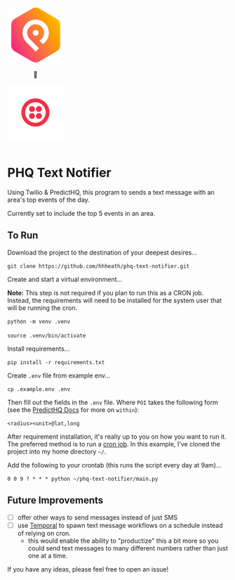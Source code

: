 <div align="center" style="display: inline-block;">
  <p align="center">
    <img src="https://github.com/hhheath/phq-text-notifier/blob/main/assets/phq.png" alt="PHQ" width="128" height="128"/>
  </p>
  <p align="center">
    🤝
  </p>
  <p align="center">
    <img src="https://github.com/hhheath/phq-text-notifier/blob/main/assets/twilio.png" alt="Twilio" width="128" height="128"/>
  </p>
</div>

# PHQ Text Notifier

Using Twilio & PredictHQ, this program to sends a text message with an area's top events of the day. 

Currently set to include the top 5 events in an area.

## To Run

Download the project to the destination of your deepest desires... 

```shell
git clone https://github.com/hhheath/phq-text-notifier.git
```

Create and start a virtual environment... 

**Note:** This step is not required if you plan to run this as a CRON job. Instead, the requirements will need to be installed for the system user that will be running the cron.

```shell
python -m venv .venv

source .venv/bin/activate
```

Install requirements...

```shell
pip install -r requirements.txt
```

Create `.env` file from example env...

```shell
cp .example.env .env
```

Then fill out the fields in the `.env` file. Where `POI` takes the following form (see the [PredictHQ Docs](https://docs.predicthq.com/resources/events) for more on `within`): 

```shell
<radius><unit>@lat,long
```

After requirement installation, it's really up to you on how you want to run it. The preferred method is to run a [cron job](https://www.hostinger.com/tutorials/cron-job). In this example, I've cloned the project into my home directory `~/`.

Add the following to your crontab (this runs the script every day at 9am)...

```shell
0 0 9 ? * * * python ~/phq-text-notifier/main.py
```

## Future Improvements

- [ ] offer other ways to send messages instead of just SMS
- [ ] use [Temporal](https://temporal.io) to spawn text message workflows on a schedule instead of relying on cron. 
  - this would enable the ability to "productize" this a bit more so you could send text messages to many different numbers rather than just one at a time.

If you have any ideas, please feel free to open an issue!

